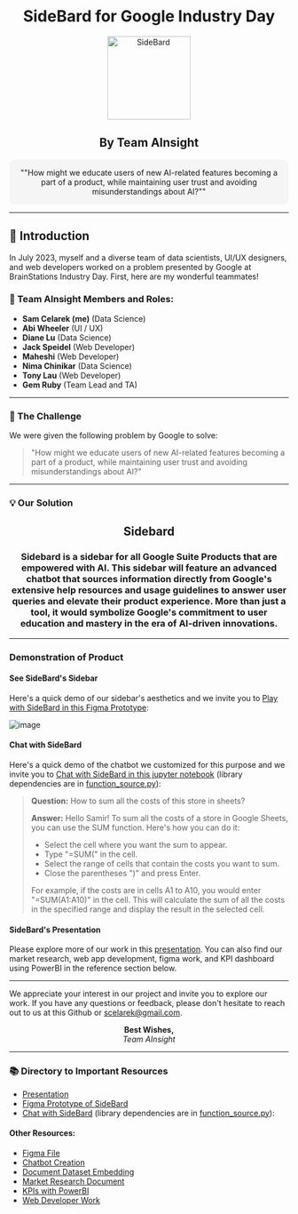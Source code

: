 <div align="center">
<h1><strong>SideBard for Google Industry Day</strong></h1>

<img src="https://github.com/scelarek/Google-Industry-Day/assets/115444760/e1c922dc-76e8-4714-9752-23c3d3df22a3"  title="SideBard" alt="SideBard" width="150" height="150"> 

<h2><strong>By Team AInsight</strong></h2>
</div>

<div align="center" style="background-color: #f5f5f5; padding: 15px; border-radius: 10px;">
""How might we educate users of new AI-related features becoming a part of a product, while maintaining user trust and avoiding misunderstandings about AI?""
</div>

---

## 🌟 Introduction

In July 2023, myself and a diverse team of data scientists, UI/UX designers, and web developers worked on a problem presented by Google at BrainStations Industry Day. First, here are my wonderful teammates!

### 🚀 Team AInsight Members and Roles:

- **Sam Celarek (me)** (Data Science)
- **Abi Wheeler** (UI / UX)
- **Diane Lu** (Data Science)
- **Jack Speidel** (Web Developer)
- **Maheshi** (Web Developer)
- **Nima Chinikar** (Data Science)
- **Tony Lau** (Web Developer)
- **Gem Ruby** (Team Lead and TA)

---

### 🤔 The Challenge

We were given the following problem by Google to solve:

> "How might we educate users of new AI-related features becoming a part of a product, while maintaining user trust and avoiding misunderstandings about AI?"

---

### 💡 Our Solution
<div align="center">
<h2><strong>Sidebard</strong></h2>

<h3><strong>Sidebard</strong> is a sidebar for all Google Suite Products that are empowered with AI. This sidebar will feature an advanced chatbot that sources information directly from Google's extensive help resources and usage guidelines to answer user queries and elevate their product experience. More than just a tool, it would symbolize Google's commitment to user education and mastery in the era of AI-driven innovations.</h3>

</div>

---
### Demonstration of Product

#### See SideBard's Sidebar

Here's a quick demo of our sidebar's aesthetics and we invite you to [Play with SideBard in this Figma Prototype](https://www.figma.com/proto/htu5k0wM0Xg3FJK4vGhh2C/Google---Industry-Project---Workspace?page-id=6%3A3&type=design&node-id=18-212&viewport=-1347%2C379%2C0.56&t=ZOkx9GZUwVS9qznG-1&scaling=min-zoom&starting-point-node-id=18%3A212&mode=design): 

![image](https://github.com/scelarek/scelarek.github.io/assets/115444760/36eb8272-4b54-49c5-8bea-f8342e43b169)

#### Chat with SideBard
Here's a quick demo of the chatbot we customized for this purpose and we invite you to [Chat with SideBard in this jupyter notebook](https://github.com/scelarek/Google-Industry-Day/blob/5b08cff5c46dc07442bb57487b1c55183420c803/SideBard%20Chatbot/Play_with_Sidebard.ipynb) (library dependencies are in [function_source.py](https://github.com/scelarek/Google-Industry-Day/blob/5b08cff5c46dc07442bb57487b1c55183420c803/SideBard%20Chatbot/function_source.py)):

> **Question:**
> How to sum all the costs of this store in sheets?
>
> **Answer:**
> Hello Samir! To sum all the costs of a store in Google Sheets, you can use the SUM function. Here's how you can do it:
> - Select the cell where you want the sum to appear.
> - Type "=SUM(" in the cell.
> - Select the range of cells that contain the costs you want to sum.
> - Close the parentheses ")" and press Enter.
> 
> For example, if the costs are in cells A1 to A10, you would enter "=SUM(A1:A10)" in the cell. This will calculate the sum of all the costs in the specified range and display the result in the selected cell.

#### SideBard's Presentation

Please explore more of our work in this [presentation](https://www.canva.com/design/DAFo7IeXG7Q/DKpUBAYZl6BnwubPshKM3w/view?utm_content=DAFo7IeXG7Q&utm_campaign=designshare&utm_medium=link&utm_source=publishsharelink). You can also find our market research, web app development, figma work, and KPI dashboard using PowerBI in the reference section below. 

---

We appreciate your interest in our project and invite you to explore our work. If you have any questions or feedback, please don't hesitate to reach out to us at this Github or [scelarek@gmail.com](mailto:scelarek@gmail.com).

<div align="center">

**Best Wishes,**  
*Team AInsight*

</div>

---

### 📚 Directory to Important Resources

- [Presentation](https://github.com/scelarek/Google-Industry-Day/blob/25d528dd0d837df1556b17c82964b20aea0d98db/Google%20-%20Industry%20Project%20-%20Team%207.pdf)
- [Figma Prototype of SideBard](https://www.figma.com/proto/htu5k0wM0Xg3FJK4vGhh2C/Google---Industry-Project---Workspace?page-id=6%3A3&type=design&node-id=18-212&viewport=-1347%2C379%2C0.56&t=ZOkx9GZUwVS9qznG-1&scaling=min-zoom&starting-point-node-id=18%3A212&mode=design)
- [Chat with SideBard](https://github.com/scelarek/Google-Industry-Day/blob/5b08cff5c46dc07442bb57487b1c55183420c803/SideBard%20Chatbot/Play_with_Sidebard.ipynb) (library dependencies are in [function_source.py](https://github.com/scelarek/Google-Industry-Day/blob/5b08cff5c46dc07442bb57487b1c55183420c803/SideBard%20Chatbot/function_source.py)):

#### Other Resources: 
- [Figma File](https://www.figma.com/file/htu5k0wM0Xg3FJK4vGhh2C/Google---Industry-Project---Workspace?type=design&mode=design)
- [Chatbot Creation](https://github.com/scelarek/Google-Industry-Day/blob/41b6693190884a25d7b7ec6194c5ed9ef48c6ebf/SideBard%20Chatbot/Question%20Embedding%20and%20Search.ipynb)
- [Document Dataset Embedding](https://github.com/scelarek/Google-Industry-Day/blob/41b6693190884a25d7b7ec6194c5ed9ef48c6ebf/SideBard%20Chatbot/Document%20Embedding.ipynb)
- [Market Research Document](https://github.com/scelarek/Google-Industry-Day/blob/25d528dd0d837df1556b17c82964b20aea0d98db/Market%20Research/General%20Questions%20about%20AI%20and%20Uses.pdf)
- [KPIs with PowerBI](https://github.com/scelarek/Google-Industry-Day/blob/602753128eae5ddedd29862f191bc5d546b7e698/Market%20Research%20and%20KPIs/google.pbix)
- [Web Developer Work](https://github.com/scelarek/Google-Industry-Day/tree/602753128eae5ddedd29862f191bc5d546b7e698/Web%20Dev%20Folder)
